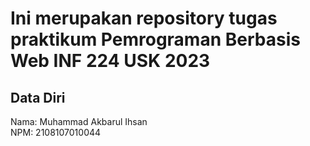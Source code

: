 # Ini merupakan repository tugas praktikum Pemrograman Berbasis Web INF 224 USK 2023
 
## Data Diri
 
Nama: Muhammad Akbarul Ihsan <br>
NPM: 2108107010044
